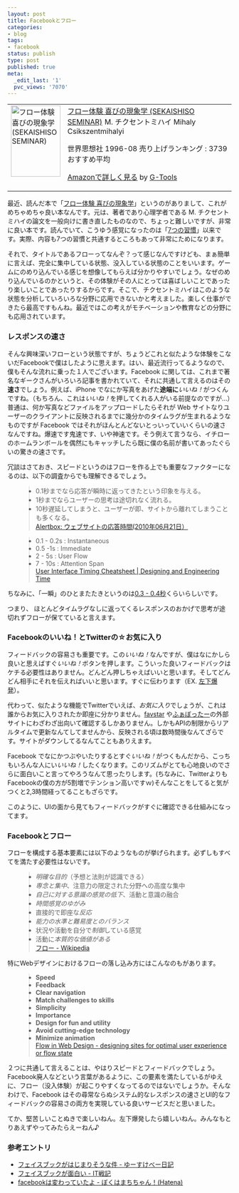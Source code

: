 ```yaml
---
layout: post
title: Facebookとフロー
categories:
- blog
tags:
- facebook
status: publish
type: post
published: true
meta:
  _edit_last: '1'
  pvc_views: '7070'
---
```

<table border="0" cellpadding="5">
<tbody>
<tr>
<td valign="top"><a href="http://www.amazon.co.jp/exec/obidos/ASIN/4790706141/warikiru-22/" target="_blank"><img class="fig" src="http://ecx.images-amazon.com/images/I/41VPCPBHRNL._SL160_.jpg" border="0" alt="フロー体験 喜びの現象学 (SEKAISHISO SEMINAR)" width="111" height="160" /></a></td>
<td valign="top"><span><a href="http://www.amazon.co.jp/%E3%83%95%E3%83%AD%E3%83%BC%E4%BD%93%E9%A8%93-%E5%96%9C%E3%81%B3%E3%81%AE%E7%8F%BE%E8%B1%A1%E5%AD%A6-SEKAISHISO-SEMINAR-%E3%83%81%E3%82%AF%E3%82%BB%E3%83%B3%E3%83%88%E3%83%9F%E3%83%8F%E3%82%A4/dp/4790706141%3FSubscriptionId%3D15SMZCTB9V8NGR2TW082%26tag%3Dwarikiru-22%26linkCode%3Dxm2%26camp%3D2025%26creative%3D165953%26creativeASIN%3D4790706141" target="_blank">フロー体験 喜びの現象学 (SEKAISHISO SEMINAR)</a><img style="border: none;" src="http://www.assoc-amazon.jp/e/ir?t=warikiru-22&amp;l=ur2&amp;o=9" alt="" width="1" height="1" />
M. チクセントミハイ Mihaly Csikszentmihalyi </span>

<span>世界思想社  1996-08
売り上げランキング : 3739
おすすめ平均  <img src="http://g-images.amazon.com/images/G/01/detail/stars-4-5.gif" alt="" /></span>

<span><a href="http://www.amazon.co.jp/%E3%83%95%E3%83%AD%E3%83%BC%E4%BD%93%E9%A8%93-%E5%96%9C%E3%81%B3%E3%81%AE%E7%8F%BE%E8%B1%A1%E5%AD%A6-SEKAISHISO-SEMINAR-%E3%83%81%E3%82%AF%E3%82%BB%E3%83%B3%E3%83%88%E3%83%9F%E3%83%8F%E3%82%A4/dp/4790706141%3FSubscriptionId%3D15SMZCTB9V8NGR2TW082%26tag%3Dwarikiru-22%26linkCode%3Dxm2%26camp%3D2025%26creative%3D165953%26creativeASIN%3D4790706141" target="_blank">Amazonで詳しく見る</a></span> <span>by <a href="http://www.goodpic.com/mt/aws/index.html">G-Tools</a></span></td>
</tr>
</tbody>
</table>
最近、読んだ本で「<a href="http://www.amazon.co.jp/%E3%83%95%E3%83%AD%E3%83%BC%E4%BD%93%E9%A8%93-%E5%96%9C%E3%81%B3%E3%81%AE%E7%8F%BE%E8%B1%A1%E5%AD%A6-SEKAISHISO-SEMINAR-%E3%83%81%E3%82%AF%E3%82%BB%E3%83%B3%E3%83%88%E3%83%9F%E3%83%8F%E3%82%A4/dp/4790706141%3FSubscriptionId%3D15SMZCTB9V8NGR2TW082%26tag%3Dwarikiru-22%26linkCode%3Dxm2%26camp%3D2025%26creative%3D165953%26creativeASIN%3D4790706141" target="_blank">フロー体験 喜びの現象学</a>」というのがありまして、これがめちゃめちゃ良い本なんです。元は、著者であり心理学者である M. チクセントミハイの論文を一般向けに書き直したものなので、ちょっと難しいですが、非常に良い本です。読んでいて、こうゆう感覚になったのは「<a href="http://www.amazon.co.jp/7%E3%81%A4%E3%81%AE%E7%BF%92%E6%85%A3%E2%80%95%E6%88%90%E5%8A%9F%E3%81%AB%E3%81%AF%E5%8E%9F%E5%89%87%E3%81%8C%E3%81%82%E3%81%A3%E3%81%9F-%E3%82%B9%E3%83%86%E3%82%A3%E3%83%BC%E3%83%96%E3%83%B3%E3%83%BBR-%E3%82%B3%E3%83%B4%E3%82%A3%E3%83%BC/dp/4906638015%3FSubscriptionId%3D15SMZCTB9V8NGR2TW082%26tag%3Dwarikiru-22%26linkCode%3Dxm2%26camp%3D2025%26creative%3D165953%26creativeASIN%3D4906638015">7つの習慣</a>」以来です。実際、内容も7つの習慣と共通するところもあって非常にためになります。

<!--more-->

それで、タイトルであるフローってなんぞ？って感じなんですけども、まぁ簡単に言えば、完全に集中している状態、没入している状態のことをいいます。ゲームにのめり込んでいる感じを想像してもらえば分かりやすいでしょう。なぜのめり込んでいるのかというと、その体験がその人にとっては喜ばしいことであったり楽しいことであったりするからです。そこで、チクセントミハイはこのような状態を分析していろいろな分野に応用できないかと考えました。楽しく仕事ができたら最高ですもんね。最近ではこの考えがモチベーションや教育などの分野にも応用されています。
<h3>レスポンスの速さ</h3>
そんな興味深いフローという状態ですが、ちょうどこれと似たような体験をこないだFacebookで僕はしたように思えます。はい、最近流行ってるようなので、僕もそんな流れに乗った１人でございます。Facebook に関しては、これまで著名なギークさんがいろいろ記事を書かれていて、それに共通して言えるのはその<strong>速さ</strong>でしょう。例えば、iPhone でなにか写真をあげた<strong>途端に</strong><em>いいね！</em>がつくんですね。（もちろん、これは<em>いいね！</em>を押してくれる人がいる前提なのですが...）普通は、何か写真などファイルをアップロードしたらそれが Web サイトなりユーザーのクライアントに反映されるまでに幾分かのタイムラグが生まれるようなものですが Facebook ではそれがほんとんどないとっいっていいくらいの速さなんですね。爆速です鬼速です、いや神速です。そう例えて言うなら、イチローのホームランボールを偶然にもキャッチしたら既に僕の名前が書いてあったぐらいの驚きの速さです。

冗談はさておき、スピードというのはフローを作る上でも重要なファクターになるのは、以下の調査からでも理解できるでしょう。
<ul>
<blockquote>
	<li>0.1秒までなら応答が瞬時に返ってきたという印象を与える。</li>
	<li>1秒までならユーザーの思考は途切れなく流れる。</li>
	<li>10秒遅延してしまうと、ユーザーが即、サイトから離れてしまうことも多くなる。</li>
<a href="http://www.usability.gr.jp/alertbox/20100621_response-times.html">Alertbox: ウェブサイトの応答時間(2010年06月21日）</a></blockquote>
</ul>
<ul>
<blockquote>
	<li>0.1 - 0.2s : Instantaneous</li>
	<li>0.5 -1s : Immediate</li>
	<li>2 - 5s : User Flow</li>
	<li>7 - 10s : Attention Span</li>
<a href="http://www.engineeringtime.com/">User Interface Timing Cheatsheet | Designing and Engineering Time</a></blockquote>
</ul>
ちなみに、「一瞬」のひとまたたきというのは<a href="http://en.wikipedia.org/wiki/Blink">0.3 - 0.4秒</a>くらいらしいです。

つまり、 ほとんどタイムラグなしに返ってくるレスポンスのおかげで思考が途切れずフローが保てていると言えます。
<h3>Facebookのいいね！とTwitterの☆お気に入り</h3>
フィードバックの容易さも重要です。この<em>いいね！</em>なんですが、僕はなにかしら良いと思えばすぐ<em>いいね！</em>ボタンを押します。こういった良いフィードバックはケチる必要性はありません。どんどん押しちゃえばいいと思います。そしてどんどん相手にそれを伝えればいいと思います。すぐに伝わります（EX. <a href="http://kokumaijp.blog70.fc2.com/blog-entry-180.html">左下爆発</a>）。

代わって、似たような機能でTwitterでいえば、<em>お気に入り</em>でしょうが、これは誰からお気に入りされたか即座に分かりません。<a href="http://favstar.fm/">favstar</a> や<a href="http://favotter.net/">ふぁぼったー</a>の外部サイトにわざわざ出向いて確認するしかありません。しかもAPIの制限からリアルタイムで更新なんてしてませんから、反映される頃は数時間後なんてざらです。サイトがダウンしてるなんてこともありえます。

Facebook でなにかつぶやいたりするとすぐ<em>いいね！</em>がつくもんだから、こっちもいろんな人にい<em>いいね！</em>したくなります。このリズムがとても心地良いのでさらに面白いこと言ってやろうなんて思ったりします。(ちなみに、TwitterよりもFacebookの僕の方が5割増でテンション高いですｗ)そんなことをしてると気がつくと2,3時間経ってることもざらです。

このように、UIの面から見てもフィードバックがすぐに確認できる仕組みになってます。
<h3>Facebookとフロー</h3>
フローを構成する基本要素には以下のようなものが挙げられます。必ずしもすべてを満たす必要性はないです。
<ul>
<blockquote>
	<li><em>明確な目的</em>（予想と法則が認識できる）</li>
	<li><em>専念と集中</em>、注意力の限定された分野への高度な集中</li>
	<li><em>自己に対する意識の感覚の低下</em>、活動と意識の融合</li>
	<li><em>時間感覚のゆがみ</em></li>
	<li>直接的で即座な<em>反応</em></li>
	<li><em>能力の水準と難易度とのバランス</em></li>
	<li>状況や活動を自分で<em>制御</em>している感覚</li>
	<li>活動に<em>本質的な価値がある</em></li>
<a href="http://ja.wikipedia.org/wiki/%E3%83%95%E3%83%AD%E3%83%BC">フロー - Wikipedia</a></blockquote>
</ul>
特にWebデザインにおけるフローの落し込み方にはこんなのもがあります。
<ul>
<blockquote>
	<li><strong>Speed</strong></li>
	<li><strong>Feedback</strong></li>
	<li><strong>Clear navigation</strong></li>
	<li><strong>Match challenges to skills</strong></li>
	<li><strong>Simplicity</strong></li>
	<li><strong>Importance</strong></li>
	<li><strong>Design for fun and utility</strong></li>
	<li><strong>Avoid cutting-edge technology</strong></li>
	<li><strong>Minimize animation</strong></li>
<a href="http://www.websiteoptimization.com/speed/2/">Flow in Web Design - designing sites for optimal user experience or flow state</a></blockquote>
</ul>
２つに共通して言えることは、やはりスピードとフィードバックでしょう。Facebook廃人などという言葉があるように、この要素を満たしているがゆえに、フロー（没入体験）が起こりやすくなってるのではないでしょうか。そんなわけで、Facebook はその尋常ならぬシステム的なレスポンスの速さとUI的なフィードバックの容易さの両方を実現している良いサービスだと思いました。

てか、堅苦しいことぬきで楽しいねん。左下爆発したら嬉しいねん。みんなもとりあえずやってみたらえーねん♪
<h3>参考エントリ</h3>
<ul>
	<li><a href="http://yusukebe.com/archives/10/10/07/151037.html">フェイスブックがはじまりそうな件 - ゆーすけべー日記</a></li>
	<li><a href="http://d.hatena.ne.jp/amachang/20101011/1286805813">フェイスブックが面白い - IT戦記</a></li>
	<li><a href="http://d.hatena.ne.jp/Hamachiya2/20101012/facebook">facebookは変わっていたよ - ぼくはまちちゃん！(Hatena)</a></li>
</ul>
